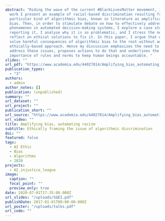 ```yaml
---
abstract: "Riding the wave of the current #BlackLivesMatter movement, in this
  work I present an example of racial-based discrimination resulting from a
  particular kind of algorithmic bias, known in literature as amplification
  bias. Then, in order to stimulate debate on how to effectively address this
  phenomenon in automated decision-making systems, I explore a case study
  reporting it, I analyse why it is so problematic, and I stress the need to
  reflect on ethical solutions to fix it. In this paper, I argue that we cannot
  solve harmful consequences of algorithmic bias to the root without adopting an
  ethically-based approach. Hence my discussion emphasizes the need to urgently
  address these issues, proposes actions to do that and underlines the
  importance of rules and norms to keep human beings accountable. "
slides: ""
url_pdf: "https://www.academia.edu/44027814/Amplifying_bias_automating_racism_Ethically_framing_the_issue_of_algorithmic_discrimination"
publication_types:
  - "3"
authors:
  - admin
author_notes: []
publication: (unpublished)
summary: ""
url_dataset: ""
url_project: ""
publication_short: ""
url_source: "https://www.academia.edu/44027814/Amplifying_bias_automating_racism_Ethically_framing_the_issue_of_algorithmic_discrimination"
url_video: ""
title: Amplifying bias, automating racism
subtitle: Ethically framing the issue of algorithmic discrimination
doi: ""
featured: false
tags:
  - AI Ethic
  - Bias
  - Algorithms
  - 2020
projects:
  - AI_injustice_league
image:
  caption: ""
  focal_point: ""
  preview_only: true
date: 2020-07-01T17:35:00.000Z
url_slides: "/uploads/S&EI.pdf"
publishDate: 2017-01-01T00:00:00.000Z
url_poster: "/uploads/talks.pdf"
url_code: ""
---
```

